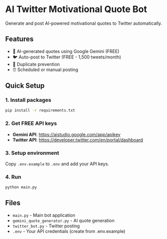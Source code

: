 # AI Twitter Motivational Quote Bot

Generate and post AI-powered motivational quotes to Twitter automatically.

## Features
- 🤖 AI-generated quotes using Google Gemini (FREE)
- 🐦 Auto-post to Twitter (FREE - 1,500 tweets/month)
- 🔄 Duplicate prevention
- ⏰ Scheduled or manual posting

## Quick Setup

### 1. Install packages
```bash
pip install -r requirements.txt
```

### 2. Get FREE API keys
- **Gemini API**: https://aistudio.google.com/app/apikey
- **Twitter API**: https://developer.twitter.com/en/portal/dashboard

### 3. Setup environment
Copy `.env.example` to `.env` and add your API keys.

### 4. Run
```bash
python main.py
```

## Files
- `main.py` - Main bot application
- `gemini_quote_generator.py` - AI quote generation
- `twitter_bot.py` - Twitter posting
- `.env` - Your API credentials (create from .env.example)
